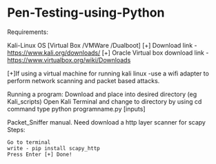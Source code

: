 # Pen-Testing-using-Python

Requirements:

Kali-Linux OS [Virtual Box /VMWare /Dualboot] [+] Download link -https://www.kali.org/downloads/ [+] Oracle Virtual box download link - https://www.virtualbox.org/wiki/Downloads

[+]If using a virtual machine for running kali linux -use a wifi adapter to perform network scanning and packet based attacks.

Running a program: Download and place into desired directory (eg Kali_scripts) Open Kali Terminal and change to directory by using cd command type python programname.py [inputs]

Packet_Sniffer manual. Need download a http layer scanner for scapy Steps:

    Go to terminal
    write - pip install scapy_http
    Press Enter [+] Done!
